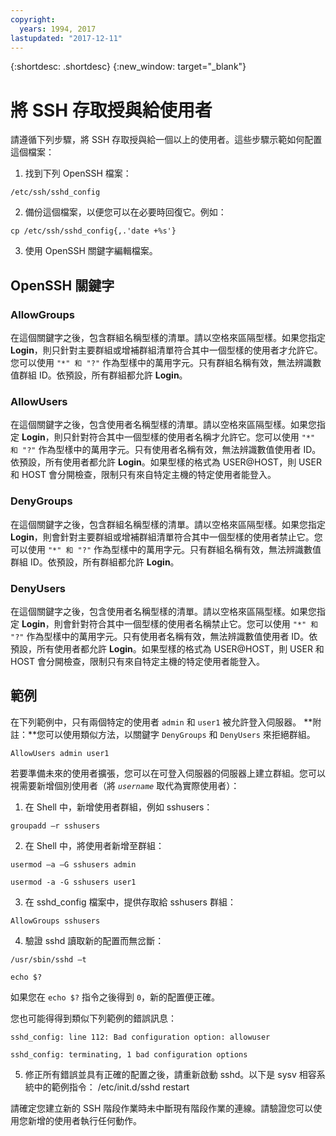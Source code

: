 ```yaml
---
copyright:
  years: 1994, 2017
lastupdated: "2017-12-11"
---
```


{:shortdesc: .shortdesc}
{:new_window: target="_blank"}

# 將 SSH 存取授與給使用者 

請遵循下列步驟，將 SSH 存取授與給一個以上的使用者。這些步驟示範如何配置這個檔案：

1. 找到下列 OpenSSH 檔案：
```
/etc/ssh/sshd_config
```
  
2. 備份這個檔案，以便您可以在必要時回復它。例如：
```
cp /etc/ssh/sshd_config{,.'date +%s'}
```
  
3. 使用 OpenSSH 關鍵字編輯檔案。


## OpenSSH 關鍵字

### AllowGroups 

在這個關鍵字之後，包含群組名稱型樣的清單。請以空格來區隔型樣。如果您指定 **Login**，則只針對主要群組或增補群組清單符合其中一個型樣的使用者才允許它。您可以使用 `"*" 和 "?"` 作為型樣中的萬用字元。只有群組名稱有效，無法辨識數值群組 ID。依預設，所有群組都允許 **Login**。

### AllowUsers 

在這個關鍵字之後，包含使用者名稱型樣的清單。請以空格來區隔型樣。如果您指定 **Login**，則只針對符合其中一個型樣的使用者名稱才允許它。您可以使用 `"*" 和 "?"` 作為型樣中的萬用字元。只有使用者名稱有效，無法辨識數值使用者 ID。依預設，所有使用者都允許 **Login**。如果型樣的格式為 USER@HOST，則 USER 和 HOST 會分開檢查，限制只有來自特定主機的特定使用者能登入。

### DenyGroups 

在這個關鍵字之後，包含群組名稱型樣的清單。請以空格來區隔型樣。如果您指定 **Login**，則會針對主要群組或增補群組清單符合其中一個型樣的使用者禁止它。您可以使用 `"*" 和 "?"` 作為型樣中的萬用字元。只有群組名稱有效，無法辨識數值群組 ID。依預設，所有群組都允許 **Login**。

### DenyUsers 

在這個關鍵字之後，包含使用者名稱型樣的清單。請以空格來區隔型樣。如果您指定 **Login**，則會針對符合其中一個型樣的使用者名稱禁止它。您可以使用 `"*" 和 "?"` 作為型樣中的萬用字元。只有使用者名稱有效，無法辨識數值使用者 ID。依預設，所有使用者都允許 **Login**。如果型樣的格式為 USER@HOST，則 USER 和 HOST 會分開檢查，限制只有來自特定主機的特定使用者能登入。

## 範例

在下列範例中，只有兩個特定的使用者 `admin` 和 `user1` 被允許登入伺服器。
**附註：**您可以使用類似方法，以關鍵字 `DenyGroups` 和 `DenyUsers` 來拒絕群組。
```
AllowUsers admin user1
```

若要準備未來的使用者擴張，您可以在可登入伺服器的伺服器上建立群組。您可以視需要新增個別使用者（將 *`username`* 取代為實際使用者）：

1. 在 Shell 中，新增使用者群組，例如 sshusers：
```
groupadd –r sshusers
```

2. 在 Shell 中，將使用者新增至群組：
```
usermod –a –G sshusers admin
```
```
usermod -a -G sshusers user1
```

3. 在 sshd_config 檔案中，提供存取給 sshusers 群組：
```
AllowGroups sshusers
```

4. 驗證 sshd 讀取新的配置而無岔斷：
```
/usr/sbin/sshd –t
```

```
echo $?
```

  如果您在 `echo $?` 指令之後得到 `0`，新的配置便正確。

  您也可能得得到類似下列範例的錯誤訊息：
```
sshd_config: line 112: Bad configuration option: allowuser
```

```
sshd_config: terminating, 1 bad configuration options
```

5. 修正所有錯誤並具有正確的配置之後，請重新啟動 sshd。以下是 sysv 相容系統中的範例指令：
  /etc/init.d/sshd restart

請確定您建立新的 SSH 階段作業時未中斷現有階段作業的連線。請驗證您可以使用您新增的使用者執行任何動作。
